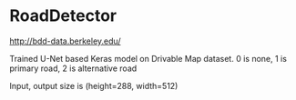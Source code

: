 # RoadDetector

http://bdd-data.berkeley.edu/

Trained U-Net based Keras model on Drivable Map dataset.
0 is none, 1 is primary road, 2 is alternative road

Input, output size is (height=288, width=512)

